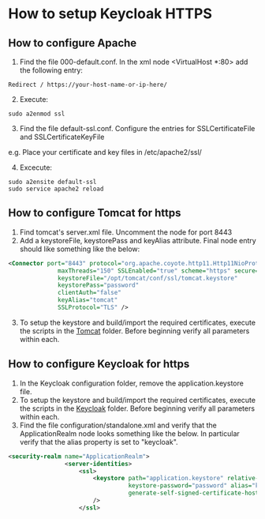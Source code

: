 # How to setup Keycloak HTTPS #

## How to configure Apache ##

1. Find the file 000-default.conf.  In the xml node <VirtualHost *:80> add the following entry:
```
Redirect / https://your-host-name-or-ip-here/
```
2. Execute:
```
sudo a2enmod ssl
```
3. Find the file default-ssl.conf.  Configure the entries for SSLCertificateFile and SSLCertificateKeyFile

  e.g.  Place your certificate and key files in /etc/apache2/ssl/

4. Excecute:

```
sudo a2ensite default-ssl
sudo service apache2 reload
```
## How to configure Tomcat for https ##

1. Find tomcat's server.xml file.  Uncomment the <Connector> node for port 8443
 2. Add a keystoreFile, keystorePass and keyAlias attribute.  Final node entry should like something like the below:
  
  ```xml
<Connector port="8443" protocol="org.apache.coyote.http11.Http11NioProtocol"
                maxThreads="150" SSLEnabled="true" scheme="https" secure="true"
                keystoreFile="/opt/tomcat/conf/ssl/tomcat.keystore"
                keystorePass="password"
                clientAuth="false"
                keyAlias="tomcat"
                SSLProtocol="TLS" />
```
3. To setup the keystore and build/import the required certificates, execute the scripts in the [Tomcat](http://github.com/hres/cfg-classification-keycloak/tree/master/scripts/ssl/tomcat) folder.  Before beginning verify all parameters within each.

## How to configure Keycloak for https ##

1. In the Keycloak configuration folder, remove the application.keystore file.
2. To setup the keystore and build/import the required certificates, execute the scripts in the [Keycloak](http://github.com/hres/cfg-classification-keycloak/tree/master/scripts/ssl/keycloak) folder.  Before beginning verify all parameters within each.
3. Find the file configuration/standalone.xml and verify that the ApplicationRealm node looks something like the below.  In particular verify that the alias property is set to "keycloak".

```xml
<security-realm name="ApplicationRealm">
                <server-identities>
                    <ssl>
                        <keystore path="application.keystore" relative-to="jboss.server.config.dir"
                                  keystore-password="password" alias="keycloak" key-password="password"
                                  generate-self-signed-certificate-host="localhost"
                        />
                    </ssl>
```

